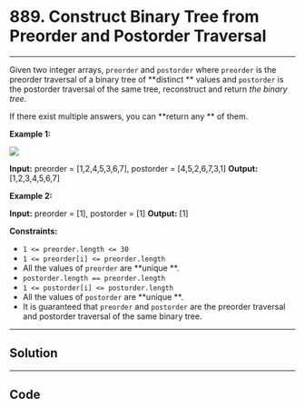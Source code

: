 # 889. Construct Binary Tree from Preorder and Postorder Traversal

---

Given two integer arrays, `preorder` and `postorder` where `preorder` is the preorder traversal of a binary tree of **distinct ** values and `postorder` is the postorder traversal of the same tree, reconstruct and return _the binary tree_.

If there exist multiple answers, you can **return any ** of them.

 

**Example 1:**

![](https://assets.leetcode.com/uploads/2021/07/24/lc-prepost.jpg)


**Input:** preorder = [1,2,4,5,3,6,7], postorder = [4,5,2,6,7,3,1]
**Output:** [1,2,3,4,5,6,7]


**Example 2:**


**Input:** preorder = [1], postorder = [1]
**Output:** [1]


 

**Constraints:**

  * `1 <= preorder.length <= 30`
  * `1 <= preorder[i] <= preorder.length`
  * All the values of `preorder` are **unique **.
  * `postorder.length == preorder.length`
  * `1 <= postorder[i] <= postorder.length`
  * All the values of `postorder` are **unique **.
  * It is guaranteed that `preorder` and `postorder` are the preorder traversal and postorder traversal of the same binary tree.

---

## Solution



---

## Code
```python


```